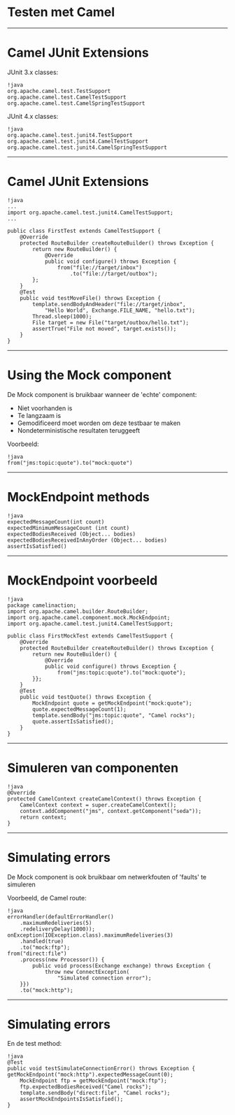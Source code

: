 # Testen met **Camel**

---

# Camel JUnit Extensions

JUnit 3.x classes:

	!java
	org.apache.camel.test.TestSupport
	org.apache.camel.test.CamelTestSupport
	org.apache.camel.test.CamelSpringTestSupport
	
JUnit 4.x classes:

	!java
	org.apache.camel.test.junit4.TestSupport
	org.apache.camel.test.junit4.CamelTestSupport
	org.apache.camel.test.junit4.CamelSpringTestSupport

---

# Camel JUnit Extensions

	!java
	...
	import org.apache.camel.test.junit4.CamelTestSupport;
	...
	
	public class FirstTest extends CamelTestSupport {
		@Override
		protected RouteBuilder createRouteBuilder() throws Exception {
			return new RouteBuilder() {
				@Override
				public void configure() throws Exception {
					from("file://target/inbox")
						.to("file://target/outbox");
			};
		}
		@Test
		public void testMoveFile() throws Exception {
			template.sendBodyAndHeader("file://target/inbox", 
				"Hello World", Exchange.FILE_NAME, "hello.txt");
			Thread.sleep(1000);
			File target = new File("target/outbox/hello.txt");
			assertTrue("File not moved", target.exists());
		}
	}
	
---

# Using the Mock component

De Mock component is bruikbaar wanneer de 'echte' component:

* Niet voorhanden is
* Te langzaam is
* Gemodificeerd moet worden om deze testbaar te maken
* Nondeterministische resultaten teruggeeft

Voorbeeld:

	!java
	from("jms:topic:quote").to("mock:quote")
	
---

# MockEndpoint methods

	!java
	expectedMessageCount(int count)
	expectedMinimumMessageCount (int count)
	expectedBodiesReceived (Object... bodies)
	expectedBodiesReceivedInAnyOrder (Object... bodies)
	assertIsSatisfied()
	
---

# MockEndpoint voorbeeld

	!java
	package camelinaction;
	import org.apache.camel.builder.RouteBuilder;
	import org.apache.camel.component.mock.MockEndpoint;
	import org.apache.camel.test.junit4.CamelTestSupport;

	public class FirstMockTest extends CamelTestSupport {
		@Override
		protected RouteBuilder createRouteBuilder() throws Exception {
	        return new RouteBuilder() {
	            @Override
	            public void configure() throws Exception {
	                from("jms:topic:quote").to("mock:quote");
			}};
		}
		@Test
	    public void testQuote() throws Exception {
	        MockEndpoint quote = getMockEndpoint("mock:quote");
	        quote.expectedMessageCount(1);
	        template.sendBody("jms:topic:quote", "Camel rocks");
	        quote.assertIsSatisfied();
		}
	}

---

# Simuleren van componenten

	!java
	@Override
	protected CamelContext createCamelContext() throws Exception {
		CamelContext context = super.createCamelContext(); 
		context.addComponent("jms", context.getComponent("seda")); 
		return context;
	}

---

# Simulating errors

De Mock component is ook bruikbaar om netwerkfouten of 'faults' te simuleren

Voorbeeld, de Camel route:

	!java
	errorHandler(defaultErrorHandler()
	    .maximumRedeliveries(5)
		.redeliveryDelay(1000));
	onException(IOException.class).maximumRedeliveries(3)
	    .handled(true)
	    .to("mock:ftp");
	from("direct:file")
		.process(new Processor()) {
			public void process(Exchange exchange) throws Exception { 
				throw new ConnectException(
					"Simulated connection error");
		}})
		.to("mock:http");

---

# Simulating errors

En de test method:

	!java
	@Test
	public void testSimulateConnectionError() throws Exception {
	getMockEndpoint("mock:http").expectedMessageCount(0);
	    MockEndpoint ftp = getMockEndpoint("mock:ftp");
	    ftp.expectedBodiesReceived("Camel rocks");
	    template.sendBody("direct:file", "Camel rocks");
	    assertMockEndpointsIsSatisfied();
	}

